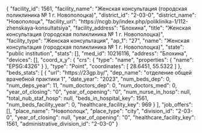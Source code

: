 {
    "facility_id": 1561,
    "facility_name": "Женская консультация (городская поликлиника № 1 г. Новополоцка)",
    "district_id": "2-03-0",
    "district_name": "Новополоцк",
    "facility_url": "https:\/\/ncgb.by\/index.php\/poliklinika-1\/112-zhenskaya-konsultatsiya",
    "facility_address": "Блохина",
    "title": "Женская консультация (городская поликлиника № 1 г. Новополоцка)",
    "facility_type": "Женская консультация",
    "ap_1": "27",
    "name": "Женская консультация (городская поликлиника № 1 г. Новополоцка)",
    "state": "public institution",
    "stats": [],
    "med_id": 10216116,
    "address": "Блохина",
    "devices": [],
    "coord_x_y": {
        "crs": {
            "type": "name",
            "properties": {
                "name": "EPSG:4326"
            }
        },
        "type": "Point",
        "coordinates": [
            28.6451,
            55.5322
        ]
    },
    "beds_stats": [
        {
            "url": "https:\/\/23gp.by\/",
            "dep_name": "отделение общей врачебной практики 1",
            "date_year": "2023",
            "num_beds_dep": 0,
            "num_deps_year": 11,
            "num_doctors_dep": 0,
            "num_doctors_med": 0,
            "year_of_closing": "0",
            "year_of_opening": "0",
            "num_nurse_in_hosp": null,
            "total_nub_staf_hosp": null,
            "beds_in_hospital_key": 1561,
            "num_beds_facility_year": 0,
            "healthcare_facility_key": 969
        }
    ],
    "job_offers": [],
    "place_name": "Новополоцк",
    "place_type": "city",
    "division_id": "2-03-0",
    "year_of_closing": null,
    "year_of_opening": "0",
    "healthcare_facility_key": 1561,
    "administrative_division_id": "2-03-0"
}
